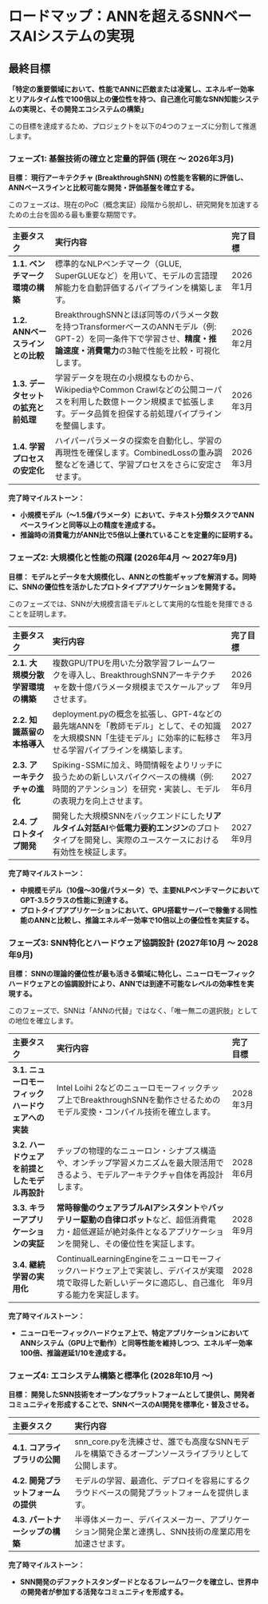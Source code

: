 # **ロードマップ：ANNを超えるSNNベースAIシステムの実現**

## **最終目標**

**「特定の重要領域において、性能でANNに匹敵または凌駕し、エネルギー効率とリアルタイム性で100倍以上の優位性を持つ、自己進化可能なSNN知能システムの実現と、その開発エコシステムの構築」**

この目標を達成するため、プロジェクトを以下の4つのフェーズに分割して推進します。

### **フェーズ1: 基盤技術の確立と定量的評価 (現在 〜 2026年3月)**

**目標： 現行アーキテクチャ (BreakthroughSNN) の性能を客観的に評価し、ANNベースラインと比較可能な開発・評価基盤を確立する。**

このフェーズは、現在のPoC（概念実証）段階から脱却し、研究開発を加速するための土台を固める最も重要な期間です。

| 主要タスク | 実行内容 | 完了目標 |
| :---- | :---- | :---- |
| **1.1. ベンチマーク環境の構築** | 標準的なNLPベンチマーク（GLUE, SuperGLUEなど）を用いて、モデルの言語理解能力を自動評価するパイプラインを構築します。 | 2026年1月 |
| **1.2. ANNベースラインとの比較** | BreakthroughSNNとほぼ同等のパラメータ数を持つTransformerベースのANNモデル（例: GPT-2）を同一条件下で学習させ、**精度・推論速度・消費電力**の3軸で性能を比較・可視化します。 | 2026年2月 |
| **1.3. データセットの拡充と前処理** | 学習データを現在の小規模なものから、WikipediaやCommon Crawlなどの公開コーパスを利用した数億トークン規模まで拡張します。データ品質を担保する前処理パイプラインを整備します。 | 2026年3月 |
| **1.4. 学習プロセスの安定化** | ハイパーパラメータの探索を自動化し、学習の再現性を確保します。CombinedLossの重み調整などを通じて、学習プロセスをさらに安定させます。 | 2026年3月 |

**完了時マイルストーン：**

* **小規模モデル（〜1.5億パラメータ）において、テキスト分類タスクでANNベースラインと同等以上の精度を達成する。**  
* **推論時の消費電力がANN比で5倍以上優れていることを定量的に証明する。**

### **フェーズ2: 大規模化と性能の飛躍 (2026年4月 〜 2027年9月)**

**目標： モデルとデータを大規模化し、ANNとの性能ギャップを解消する。同時に、SNNの優位性を活かしたプロトタイプアプリケーションを開発する。**

このフェーズでは、SNNが大規模言語モデルとして実用的な性能を発揮できることを証明します。

| 主要タスク | 実行内容 | 完了目標 |
| :---- | :---- | :---- |
| **2.1. 大規模分散学習環境の構築** | 複数GPU/TPUを用いた分散学習フレームワークを導入し、BreakthroughSNNアーキテクチャを数十億パラメータ規模までスケールアップさせます。 | 2026年9月 |
| **2.2. 知識蒸留の本格導入** | deployment.pyの概念を拡張し、GPT-4などの最先端ANNを「教師モデル」として、その知識を大規模SNN「生徒モデル」に効率的に転移させる学習パイプラインを構築します。 | 2027年3月 |
| **2.3. アーキテクチャの進化** | Spiking-SSMに加え、時間情報をよりリッチに扱うための新しいスパイクベースの機構（例: 時間的アテンション）を研究・実装し、モデルの表現力を向上させます。 | 2027年6月 |
| **2.4. プロトタイプ開発** | 開発した大規模SNNをバックエンドにした**リアルタイム対話AI**や**低電力要約エンジン**のプロトタイプを開発し、実際のユースケースにおける有効性を検証します。 | 2027年9月 |

**完了時マイルストーン：**

* **中規模モデル（10億〜30億パラメータ）で、主要NLPベンチマークにおいてGPT-3.5クラスの性能に到達する。**  
* **プロトタイプアプリケーションにおいて、GPU搭載サーバーで稼働する同性能のANNと比較し、推論エネルギー効率で10倍以上の優位性を実証する。**

### **フェーズ3: SNN特化とハードウェア協調設計 (2027年10月 〜 2028年9月)**

**目標： SNNの理論的優位性が最も活きる領域に特化し、ニューロモーフィックハードウェアとの協調設計により、ANNでは到達不可能なレベルの効率性を実現する。**

このフェーズで、SNNは「ANNの代替」ではなく、「唯一無二の選択肢」としての地位を確立します。

| 主要タスク | 実行内容 | 完了目標 |
| :---- | :---- | :---- |
| **3.1. ニューロモーフィックハードウェアへの実装** | Intel Loihi 2などのニューロモーフィックチップ上でBreakthroughSNNを動作させるためのモデル変換・コンパイル技術を確立します。 | 2028年3月 |
| **3.2. ハードウェアを前提としたモデル再設計** | チップの物理的なニューロン・シナプス構造や、オンチップ学習メカニズムを最大限活用できるよう、モデルアーキテクチャ自体を再設計します。 | 2028年6月 |
| **3.3. キラーアプリケーションの実証** | **常時稼働のウェアラブルAIアシスタント**や**バッテリー駆動の自律ロボット**など、超低消費電力・超低遅延が絶対条件となるアプリケーションを開発し、その優位性を実証します。 | 2028年9月 |
| **3.4. 継続学習の実用化** | ContinualLearningEngineをニューロモーフィックハードウェア上で実装し、デバイスが実環境で取得した新しいデータに適応し、自己進化する能力を実証します。 | 2028年9月 |

**完了時マイルストーン：**

* **ニューロモーフィックハードウェア上で、特定アプリケーションにおいてANNシステム（GPU上で動作）と同等性能を維持しつつ、エネルギー効率100倍、推論遅延1/10を達成する。**

### **フェーズ4: エコシステム構築と標準化 (2028年10月 〜)**

**目標： 開発したSNN技術をオープンなプラットフォームとして提供し、開発者コミュニティを形成することで、SNNベースのAI開発を標準化・普及させる。**

| 主要タスク | 実行内容 |
| :---- | :---- |
| **4.1. コアライブラリの公開** | snn\_core.pyを洗練させ、誰でも高度なSNNモデルを構築できるオープンソースライブラリとして公開します。 |
| **4.2. 開発プラットフォームの提供** | モデルの学習、最適化、デプロイを容易にするクラウドベースの開発プラットフォームを提供します。 |
| **4.3. パートナーシップの構築** | 半導体メーカー、デバイスメーカー、アプリケーション開発企業と連携し、SNN技術の産業応用を加速させます。 |

**完了時マイルストーン：**

* **SNN開発のデファクトスタンダードとなるフレームワークを確立し、世界中の開発者が参加する活発なコミュニティを形成する。**